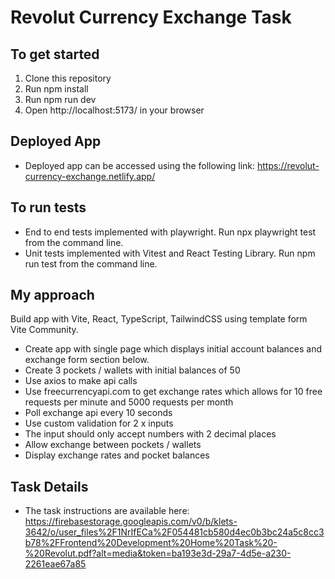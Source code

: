 # Revolut Currency Exchange Task

## To get started
1. Clone this repository
2. Run npm install
3. Run npm run dev
4. Open http://localhost:5173/ in your browser

## Deployed App
* Deployed app can be accessed using the following link:
https://revolut-currency-exchange.netlify.app/

## To run tests
* End to end tests implemented with playwright. Run npx playwright test from the command line.
* Unit tests implemented with Vitest and React Testing Library. Run npm run test from the command line.

## My approach
Build app with Vite, React, TypeScript, TailwindCSS using template form Vite Community.

* Create app with single page which displays initial account balances and exchange form section below.
* Create 3 pockets / wallets with initial balances of 50
* Use axios to make api calls
* Use freecurrencyapi.com to get exchange rates which allows for 10 free requests per minute and 5000 requests per month
* Poll exchange api every 10 seconds
* Use custom validation for 2 x inputs
* The input should only accept numbers with 2 decimal places
* Allow exchange between pockets / wallets
* Display exchange rates and pocket balances



## Task Details

* The task instructions are available here: https://firebasestorage.googleapis.com/v0/b/klets-3642/o/user_files%2F1NrIfECa%2F054481cb580d4ec0b3bc24a5c8cc3b78%2FFrontend%20Development%20Home%20Task%20-%20Revolut.pdf?alt=media&token=ba193e3d-29a7-4d5e-a230-2261eae67a85
